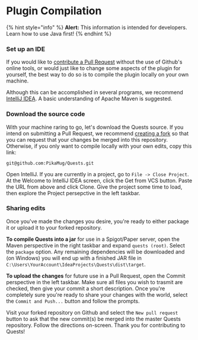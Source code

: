 # Plugin Compilation

{% hint style="info" %}
**Alert:** This information is intended for developers. Learn how to use Java first!
{% endhint %}

### Set up an IDE

If you would like to [contribute a Pull Request](https://github.com/PikaMug/Quests/pulls) without the use of Github's online tools, or would just like to change some aspects of the plugin for yourself, the best way to do so is to compile the plugin locally on your own machine.

Although this can be accomplished in several programs, we recommend [IntelliJ IDEA](https://www.jetbrains.com/idea/). A basic understanding of Apache Maven is suggested.

### Download the source code

With your machine raring to go, let's download the Quests source. If you intend on submitting a Pull Request, we recommend [creating a fork](https://guides.github.com/activities/forking/) so that you can request that your changes be merged into this repository. Otherwise, if you only want to compile locally with your own edits, copy this link:

`git@github.com:PikaMug/Quests.git`

Open IntelliJ. If you are currently in a project, go to `File -> Close Project`. At the Welcome to IntelliJ IDEA screen, click the Get from VCS button. Paste the URL from above and click Clone. Give the project some time to load, then explore the Project persepctive in the left taskbar.

### Sharing edits

Once you've made the changes you desire, you're ready to either package it or upload it to your forked repository.

**To compile Quests into a jar** for use in a Spigot/Paper server, open the Maven perspective in the right taskbar and expand `quests (root)`. Select the `package` option. Any remaining dependencies will be downloaded and \(on Windows\) you will end up with a finished JAR file in `C:\Users\YourAccount\IdeaProjects\Quests\dist\target`.

**To upload the changes** for future use in a Pull Request, open the Commit perspective in the left taskbar. Make sure all files you wish to trasmit are checked, then give your commit a short description. Once you're completely sure you're ready to share your changes with the world, select the `Commit and Push...` button and follow the prompts.

Visit your forked repository on Github and select the `New pull request` button to ask that the new commit\(s\) be merged into the master Quests repository. Follow the directions on-screen. Thank you for contributing to Quests!

